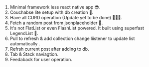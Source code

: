 1. Minimal framework less react native app 😎.
2. Couchabse lite setup with db creation 🤗.
3. Have all CURD operation (Update yet to be done) 🏃🏼‍♂️.
4. Fetch a random post from jsonplaceholder 🤿.
5. It's not FlatList or even FlashList powered. It built using superfast LegendList 🚝.
6. Pull to refresh & add collection change liistener to update list automatically .
7. Refrsh current post after adding to db.
8. Tab & Stack naviagtion.
9. Feedaback for user operation.
